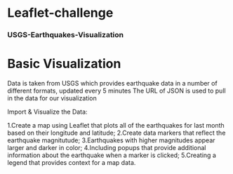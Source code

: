 # Leaflet-challenge

### USGS-Earthquakes-Visualization
# Basic Visualization


Data is taken from USGS which provides earthquake data in a number of different formats, updated every 5 minutes
The URL of JSON is used to pull in the data for our visualization

Import & Visualize the Data:

1.Create a map using Leaflet that plots all of the earthquakes for last month based on their longitude and latitude;
2.Create data markers that reflect the earthquake magnitutude;
3.Earthquakes with higher magnitudes appear larger and darker in color;
4.Including popups that provide additional information about the earthquake when a marker is clicked;
5.Creating a legend that provides context for a map data.


